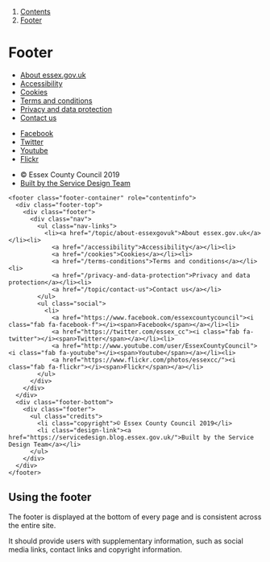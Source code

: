 <div class="breadcrumbs">
  <ol>
    <li><a href="/docs/core/contents">Contents</a></li>
    <li><a href="#">Footer</a></li>
  </ol>
</div>

# Footer

<footer class="footer-container" role="contentinfo">
  <div class="footer-top">
    <div class="footer">
      <div class="nav">
        <ul class="nav-links">
          <li><a href="/topic/about-essexgovuk">About essex.gov.uk</a></li><li>
            <a href="/accessibility">Accessibility</a></li><li>
            <a href="/cookies">Cookies</a></li><li>
            <a href="/terms-conditions">Terms and conditions</a></li><li>
            <a href="/privacy-and-data-protection">Privacy and data protection</a></li><li>
            <a href="/topic/contact-us">Contact us</a></li>
        </ul>
        <ul class="social">
          <li>
            <a href="https://www.facebook.com/essexcountycouncil"><i class="fab fa-facebook-f"></i><span>Facebook</span></a></li><li>
            <a href="https://twitter.com/essex_cc"><i class="fab fa-twitter"></i><span>Twitter</span></a></li><li>
            <a href="http://www.youtube.com/user/EssexCountyCouncil"><i class="fab fa-youtube"></i><span>Youtube</span></a></li><li>
            <a href="https://www.flickr.com/photos/essexcc/"><i class="fab fa-flickr"></i><span>Flickr</span></a></li>
        </ul>
      </div>
    </div>
  </div>
  <div class="footer-bottom">
    <div class="footer">
      <ul class="credits">
        <li class="copyright">© Essex County Council 2019</li>
        <li class="design-link"><a href="https://servicedesign.blog.essex.gov.uk/">Built by the Service Design Team</a></li>
      </ul>
    </div>
  </div>
</footer>

    <footer class="footer-container" role="contentinfo">
      <div class="footer-top">
        <div class="footer">
          <div class="nav">
            <ul class="nav-links">
              <li><a href="/topic/about-essexgovuk">About essex.gov.uk</a></li><li>
                <a href="/accessibility">Accessibility</a></li><li>
                <a href="/cookies">Cookies</a></li><li>
                <a href="/terms-conditions">Terms and conditions</a></li><li>
                <a href="/privacy-and-data-protection">Privacy and data protection</a></li><li>
                <a href="/topic/contact-us">Contact us</a></li>
            </ul>
            <ul class="social">
              <li>
                <a href="https://www.facebook.com/essexcountycouncil"><i class="fab fa-facebook-f"></i><span>Facebook</span></a></li><li>
                <a href="https://twitter.com/essex_cc"><i class="fab fa-twitter"></i><span>Twitter</span></a></li><li>
                <a href="http://www.youtube.com/user/EssexCountyCouncil"><i class="fab fa-youtube"></i><span>Youtube</span></a></li><li>
                <a href="https://www.flickr.com/photos/essexcc/"><i class="fab fa-flickr"></i><span>Flickr</span></a></li>
            </ul>
          </div>
        </div>
      </div>
      <div class="footer-bottom">
        <div class="footer">
          <ul class="credits">
            <li class="copyright">© Essex County Council 2019</li>
            <li class="design-link"><a href="https://servicedesign.blog.essex.gov.uk/">Built by the Service Design Team</a></li>
          </ul>
        </div>
      </div>
    </footer>

## Using the footer

The footer is displayed at the bottom of every page and is consistent across the entire site.

It should provide users with supplementary information, such as social media links, contact links and copyright information.
